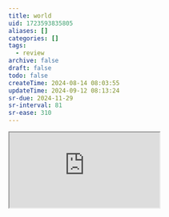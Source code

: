 ```yaml
---
title: world
uid: 1723593835805
aliases: []
categories: []
tags:
  - review
archive: false
draft: false
todo: false
createTime: 2024-08-14 08:03:55
updateTime: 2024-09-12 08:13:24
sr-due: 2024-11-29
sr-interval: 81
sr-ease: 310
---
```


<iframe
  class="iframe_full"
  src="https://dict.youdao.com/result?word=world&lang=en"
>
</iframe>
